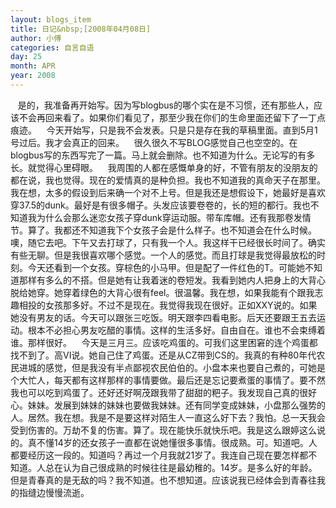 ```yaml
---
layout: blogs_item
title: 日记&nbsp;[2008年04月08日]
author: 小傅
categories: 自言自语
day: 25
month: APR
year: 2008
---
```




&nbsp;&nbsp;
是的，我准备再开始写。因为写blogbus的哪个实在是不习惯，还有那些人，应该不会再回来看了。如果你们看见了，那至少我在你们的生命里面还留下了一丁点痕迹。
&nbsp;&nbsp;
今天开始写，只是我不会发表。只是只是存在我的草稿里面。直到5月1号过后。我才会真正的回来。
&nbsp;&nbsp;
很久很久不写BLOG感觉自己也空空的。在blogbus写的东西写完了一篇。马上就会删除。也不知道为什么。无论写的有多长。就觉得心里碍眼。
&nbsp;&nbsp;
我周围的人都在感慨单身的好，不管有朋友的没朋友的都在说，我也觉得。现在的爱情真的是种负担。我也不知道我的真命天子在那里。我在想，太多的假设到后来确一个对不上号。但是我还是想假设下，她最好是喜欢穿37.5的dunk。最好是有很多帽子。头发应该要卷卷的，长的短的都行。我也不知道我为什么会那么迷恋女孩子穿dunk穿运动服。带车库帽。还有我那卷发情节。算了。我都还不知道我下个女孩子会是什么样子。也不知道会在什么时候。噢，随它去吧。下午又去打球了，只有我一个人。我这样干已经很长时间了。确实有些无聊。但是我很喜欢哪个感觉。一个人的感觉。而且打球是我觉得最放松的时刻。今天还看到一个女孩。穿棕色的小马甲。但是配了一件红色的T。可能她不知道那样有多么的不搭。但是她有让我着迷的卷短发。我看到她内人把身上的大背心脱给她穿。她穿着绿色的大背心很有feel。很温馨。我在想，如果我能有个跟我志趣相投的女孩那多好。不过不是现在。我觉得我现在很好。正如XXY说的。如果她没有男友的话。今天可以跟张三吃饭。明天跟李四看电影。后天还要跟王五去运动。根本不必担心男友吃醋的事情。这样的生活多好。自由自在。谁也不会束缚着谁。那样很好。
&nbsp;&nbsp;&nbsp;今天是三月三。应该吃鸡蛋的。可我们这里困窘的连个鸡蛋都找不到了。高VI说。她自己住了鸡蛋。还是从CZ带到CS的。我真的有种80年代农民进城的感觉，但是我没有半点鄙视农民伯伯的。小盘本来也要自己煮的，可她是个大忙人，每天都有这样那样的事情要做。最后还是忘记要煮蛋的事情了。要不然我也可以吃到鸡蛋了。还好还好啊茂跟我带了甜甜的粑子。我发现自己真的很好心。妹妹。发展到妹妹的妹妹也要做我妹妹。还有同学变成妹妹，小盘那么强势的人。居然。我在想。我是不是要这样对陌生人一直这么好下去？我怕。总一天我会受到伤害的。万劫不复的伤害。算了。现在能快乐就快乐吧。我是这么跟婷这么说的。真不懂14岁的还女孩子一直都在说她懂很多事情。很成熟。可。知道吧。人都要经历这一段的。知道吗？再过一个月我就21岁了。我连自己现在要怎样都不知道。人总在认为自己很成熟的时候往往是最幼稚的。14岁。是多么好的年龄。但是青春真的是无敌的吗？我不知道。也不想知道。应该说我已经体会到青春往我的指缝边慢慢流逝。


